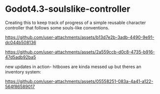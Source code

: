 # Godot4.3-soulslike-controller
Creating this to keep track of progress of a simple reusable character controller that follows some souls-like conventions.


https://github.com/user-attachments/assets/b13d7e2b-3adb-4490-9e91-dc044b508136



https://github.com/user-attachments/assets/2a559ccb-d0c8-4735-b916-47d5adb92ba5



new updates in action- hitboxes are kinda messed up but theres an inventory system:


https://github.com/user-attachments/assets/05558251-083a-4a41-a122-564f86589017

